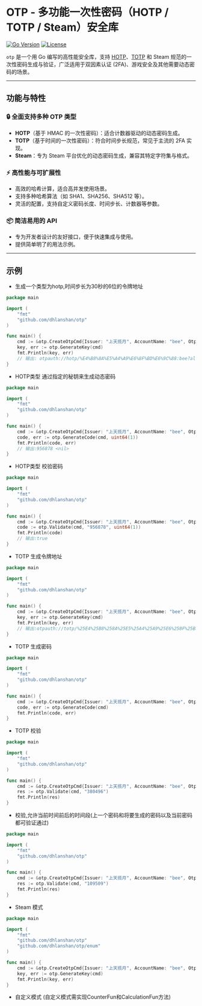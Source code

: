 # OTP - 多功能一次性密码（HOTP / TOTP / Steam）安全库

[![Go Version](https://img.shields.io/badge/Go-1.23.3-blue)](https://golang.org/)
[![License](https://img.shields.io/badge/license-MIT-green)](./LICENSE)

`otp` 是一个用 Go 编写的高性能安全库，支持 [HOTP](https://datatracker.ietf.org/doc/html/rfc4226)、[TOTP](https://datatracker.ietf.org/doc/html/rfc6238) 和 Steam 规范的一次性密码生成与验证，广泛适用于双因素认证 (2FA)、游戏安全及其他需要动态密码的场景。

---

## 功能与特性

### 🔒 **全面支持多种 OTP 类型**
- **HOTP**（基于 HMAC 的一次性密码）：适合计数器驱动的动态密码生成。
- **TOTP**（基于时间的一次性密码）：符合时间步长规范，常见于主流的 2FA 实现。
- **Steam**：专为 Steam 平台优化的动态密码生成，兼容其特定字符集与格式。

### ⚡ **高性能与可扩展性**
- 高效的哈希计算，适合高并发使用场景。
- 支持多种哈希算法（如 SHA1、SHA256、SHA512 等）。
- 灵活的配置，支持自定义密码长度、时间步长、计数器等参数。

### 📦 **简洁易用的 API**
- 专为开发者设计的友好接口，便于快速集成与使用。
- 提供简单明了的用法示例。

---

## 示例

- 生成一个类型为hotp,时间步长为30秒的6位的令牌地址
```go
package main

import (
	"fmt"
	"github.com/dhlanshan/otp"
)

func main() {
	cmd := &otp.CreateOtpCmd{Issuer: "上天揽月", AccountName: "bee", OtpType: otp.HOTP}
	key, err := otp.GenerateKey(cmd)
	fmt.Println(key, err)
	// 输出: otpauth://hotp/%E4%B8%8A%E5%A4%A9%E6%8F%BD%E6%9C%88:bee?algorithm=SHA1&digits=6&issuer=%E4%B8%8A%E5%A4%A9%E6%8F%BD%E6%9C%88&secret=E6GI4IVJTVFFIDA67SDJ5KC647AZHQTM <nil>
}
```

- HOTP类型 通过指定的秘钥来生成动态密码
```go
package main

import (
	"fmt"
	"github.com/dhlanshan/otp"
)

func main() {
	cmd := &otp.CreateOtpCmd{Issuer: "上天揽月", AccountName: "bee", OtpType: otp.HOTP, EncSecret: "E6GI4IVJTVFFIDA67SDJ5KC647AZHQTM"}
	code, err := otp.GenerateCode(cmd, uint64(1))
	fmt.Println(code, err)
	// 输出:956878 <nil>
}
```
- HOTP类型 校验密码
```go
package main

import (
	"fmt"
	"github.com/dhlanshan/otp"
)

func main() {
	cmd := &otp.CreateOtpCmd{Issuer: "上天揽月", AccountName: "bee", OtpType: otp.HOTP, EncSecret: "E6GI4IVJTVFFIDA67SDJ5KC647AZHQTM"}
	code := otp.Validate(cmd, "956878", uint64(1))
	fmt.Println(code)
	// 输出:true
}
```
- TOTP 生成令牌地址
```go
package main

import (
	"fmt"
	"github.com/dhlanshan/otp"
)

func main() {
	cmd := &otp.CreateOtpCmd{Issuer: "上天揽月", AccountName: "bee", OtpType: otp.TOTP, EncSecret: "E6GI4IVJTVFFIDA67SDJ5KC647AZHQTM"}
	key, err := otp.GenerateKey(cmd)
	fmt.Println(key, err)
	// 输出:otpauth://totp/%25E4%25B8%258A%25E5%25A4%25A9%25E6%258F%25BD%25E6%259C%2588:bee?algorithm=SHA1&digits=6&issuer=%E4%B8%8A%E5%A4%A9%E6%8F%BD%E6%9C%88&period=30&secret=E6GI4IVJTVFFIDA67SDJ5KC647AZHQTM
}
```

- TOTP 生成密码
```go
package main

import (
	"fmt"
	"github.com/dhlanshan/otp"
)

func main() {
	cmd := &otp.CreateOtpCmd{Issuer: "上天揽月", AccountName: "bee", OtpType: otp.TOTP, EncSecret: "E6GI4IVJTVFFIDA67SDJ5KC647AZHQTM"}
	code, err := otp.GenerateCode(cmd)
	fmt.Println(code, err)
}
```

- TOTP 校验
```go
package main

import (
	"fmt"
	"github.com/dhlanshan/otp"
)

func main() {
	cmd := &otp.CreateOtpCmd{Issuer: "上天揽月", AccountName: "bee", OtpType: otp.TOTP, EncSecret: "E6GI4IVJTVFFIDA67SDJ5KC647AZHQTM"}
	res := otp.Validate(cmd, "380496")
	fmt.Println(res)
}
```

- 校验,允许当前时间前后的时间段(上一个密码和将要生成的密码以及当前密码都可验证通过)
```go
package main

import (
	"fmt"
	"github.com/dhlanshan/otp"
)

func main() {
	cmd := &otp.CreateOtpCmd{Issuer: "上天揽月", AccountName: "bee", OtpType: otp.TOTP, EncSecret: "E6GI4IVJTVFFIDA67SDJ5KC647AZHQTM", Skew: 1}
	res := otp.Validate(cmd, "109509")
	fmt.Println(res)
}
```

- Steam 模式
```go
package main

import (
	"fmt"
	"github.com/dhlanshan/otp"
	"github.com/dhlanshan/otp/enum"
)

func main() {
	cmd := &otp.CreateOtpCmd{Issuer: "上天揽月", AccountName: "bee", OtpType: otp.TOTP, EncSecret: "E6GI4IVJTVFFIDA67SDJ5KC647AZHQTM", Pattern: enum.Steam}
	key, err := otp.GenerateKey(cmd)
	fmt.Println(key, err)
}

```

- 自定义模式 (自定义模式需实现CounterFun和CalculationFun方法)
```go


```